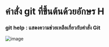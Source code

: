 # คำสั่ง git ที่ขึ้นต้นด้วยอักษร H
### git help : แสดงความช่วยเหลือเกี่ยวกับคำสั่ง Git
![image](https://github.com/Chaiyapa/Git_A-Z_Mission_65030049/assets/144195729/371a0e0c-3547-4ead-8f52-36f575b7a141)
